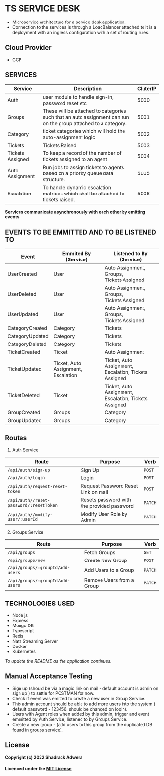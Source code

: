 # TS SERVICE DESK

- Microservice architecture for a service desk application.
- Connection to the services is through a LoadBalancer attached to it is a deployment with an ingress configuration with a set of routing rules.

## Cloud Provider

- GCP

## SERVICES

| Service          | Description                                                                                                    | CluterIP |
| ---------------- | -------------------------------------------------------------------------------------------------------------- | -------- |
| Auth             | user module to handle sign-in, password reset etc                                                              | 5000     |
| Groups           | These will be attached to categories such that an auto assignment can run on the group attached to a category. | 5001     |
| Category         | ticket categories which will hold the auto-assignment logic                                                    | 5002     |
| Tickets          | Tickets Raised                                                                                                 | 5003     |
| Tickets Assigned | To keep a record of the number of tickets assigned to an agent                                                 | 5004     |
| Auto Assignment  | Run jobs to assign tickets to agents based on a priority queue data structure.                                 | 5005     |
| Escalation       | To handle dynamic escalation matrices which shall be attached to tickets raised.                               | 5006     |

**Services communicate asynchronously with each other by emitting events**

## EVENTS TO BE EMMITTED AND TO BE LISTENED TO

| Event           | Emmited By (Service)                      | Listened to By (Service)                                    |
| --------------- | ----------------------------------------- | ----------------------------------------------------------- |
| UserCreated     | User                                      | Auto Assignment, Groups,<br /> Tickets Assigned             |
| UserDeleted     | User                                      | Auto Assignment, Groups,<br /> Tickets Assigned             |
| UserUpdated     | User                                      | Auto Assignment, Groups,<br /> Tickets Assigned             |
| CategoryCreated | Category                                  | Tickets                                                     |
| CategoryUpdated | Category                                  | Tickets                                                     |
| CategoryDeleted | Category                                  | Tickets                                                     |
| TicketCreated   | Ticket                                    | Auto Assignment                                             |
| TicketUpdated   | Ticket, Auto Assignment,<br /> Escalation | Ticket, Auto Assignment,<br /> Escalation, Tickets Assigned |
| TicketDeleted   | Ticket                                    | Ticket, Auto Assignment,<br /> Escalation, Tickets Assigned |
| GroupCreated    | Groups                                    | Category                                                    |
| GroupUpdated    | Groups                                    | Category                                                    |

## Routes

1. Auth Service

| Route                                              | Purpose                                    | Verb        |
| -------------------------------------------------- | ------------------------------------------ | ----------- |
| <code>/api/auth/sign-up</code>                     | Sign Up                                    | <code>POST  |
| <code>/api/auth/login</code>                       | Login                                      | <code>POST  |
| <code>/api/auth/request-reset-token</code>         | Request Password Reset Link on mail        | <code>POST  |
| <code>/api/auth//reset-password/:resetToken</code> | Resets password with the provided password | <code>PATCH |
| <code>/api/auth//modify-user/:userId</code>        | Modify User Role by Admin                  | <code>PATCH |

2. Groups Service

| Route                                       | Purpose                   | Verb        |
| ------------------------------------------- | ------------------------- | ----------- |
| <code>/api/groups</code>                    | Fetch Groups              | <code>GET   |
| <code>/api/groups/new</code>                | Create New Group          | <code>POST  |
| <code>/api/groups/:groupId/add-users</code> | Add Users to a Group      | <code>PATCH |
| <code>/api/groups/:groupId/add-users</code> | Remove Users from a Group | <code>PATCH |

## TECHNOLOGIES USED

- Node js
- Express
- Mongo DB
- Typescript
- Redis
- Nats Streaming Server
- Docker
- Kubernetes

_To update the README as the application continues._

## Manual Acceptance Testing

- Sign up (should be via a magic link on mail - default account is admin on sign up ) to settle for POSTMAN for now.
- Check if event was emitted to create a new user in Group Service.
- This admin account should be able to add more users into the system ( default password - 123456, should be changed on login).
- Users with Agent roles when added by this admin, trigger and event emmitted by Auth Service, listened to by Groups Service.
- Create a new group - (add users to this group from the duplicated DB found in groups service).

## License

#### Copyright (c) 2022 Shadrack Adwera

#### Licenced under the [MIT License](LICENCE)
